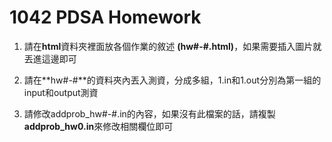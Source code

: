# 1042 PDSA Homework

1. 請在**html**資料夾裡面放各個作業的敘述 **(hw#-#.html)**，如果需要插入圖片就丟進這邊即可

2. 請在**hw#-#**的資料夾內丟入測資，分成多組，1.in和1.out分別為第一組的input和output測資

3. 請修改addprob_hw#-#.in的內容，如果沒有此檔案的話，請複製**addprob_hw0.in**來修改相關欄位即可
